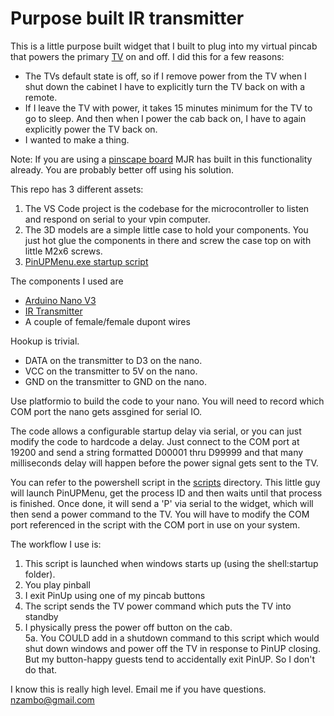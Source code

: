 # Purpose built IR transmitter

This is a little purpose built widget that I built to plug into my virtual pincab that powers the primary [TV](https://www.amazon.com/gp/product/B07DK5PZFY/ref=ppx_yo_dt_b_asin_title_o05_s00?ie=UTF8&psc=1) on and off.  I did this for a few reasons:

 - The TVs default state is off, so if I remove power from the TV when I shut down the cabinet I have to explicitly turn the TV back on with a remote.
 - If I leave the TV with power, it takes 15 minutes minimum for the TV to go to sleep.  And then when I power the cab back on, I have to again explicitly power the TV back on.
 - I wanted to make a thing.

Note: If you are using a [pinscape board](https://os.mbed.com/users/mjr/code/Pinscape_Controller_V2/) MJR has built in this functionality already.  You are probably better off using his solution.

This repo has 3 different assets:
 1. The VS Code project is the codebase for the microcontroller to listen and respond on serial to your vpin computer.
 2. The 3D models are a simple little case to hold your components.  You just hot glue the components in there and screw the case top on with little M2x6 screws.
 3. [PinUPMenu.exe startup script](scripts)

The components I used are
 - [Arduino Nano V3](https://robotdyn.com/nano-v3-atmega-328-usb-ttl-ch340g-micro-usb-with-cable-not-soldered.html)
 - [IR Transmitter](https://www.amazon.com/gp/product/B01E20VQD8/ref=ppx_yo_dt_b_asin_title_o02_s00?ie=UTF8&psc=1)
 - A couple of female/female dupont wires

Hookup is trivial.  
 - DATA on the transmitter to D3 on the nano.
 - VCC on the transmitter to 5V on the nano.
 - GND on the transmitter to GND on the nano.

Use platformio to build the code to your nano.  You will need to record which COM port the nano gets assgined for serial IO.

The code allows a configurable startup delay via serial, or you can just modify the code to hardcode a delay.  Just connect to the COM port at 19200 and send a string formatted D00001 thru D99999 and that many milliseconds delay will happen before the power signal gets sent to the TV.

You can refer to the powershell script in the [scripts](scripts) directory.  This little guy will launch PinUPMenu, get the process ID and then waits until that process is finished.  Once done, it will send a 'P' via serial to the widget, which will then send a power command to the TV.  You will have to modify the COM port referenced in the script with the COM port in use on your system.

The workflow I use is:
 1. This script is launched when windows starts up (using the shell:startup folder).  
 2. You play pinball
 3. I exit PinUp using one of my pincab buttons
 4. The script sends the TV power command which puts the TV into standby
 5. I physically press the power off button on the cab.  
 5a. You COULD add in a shutdown command to this script which would shut down windows and power off the TV in response to PinUP closing.  But my button-happy guests tend to accidentally exit PinUP.  So I don't do that.

I know this is really high level.  Email me if you have questions.  nzambo@gmail.com
